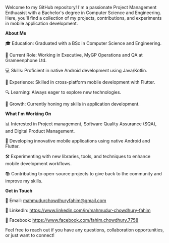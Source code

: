 Welcome to my GitHub repository! I'm a passionate Project Management Enthuasist with a Bachelor's degree in Computer Science and Engineering. Here, you'll find a collection of my projects, contributions, and experiments in mobile application development.

**About Me**

🎓 Education: Graduated with a BSc in Computer Science and Engineering.

💼 Current Role: Working in Executive, MyGP Operations and QA at Grameenphone Ltd.

💻 Skills: Proficient in native Android development using Java/Kotlin.

📱 Experience: Skilled in cross-platform mobile development with Flutter.

🔍 Learning: Always eager to explore new technologies.

🌱 Growth: Currently honing my skills in application development.

**What I'm Working On**

📊 Interested in Project management, Software Quality Assurance (SQA), and Digital Product Management.

📱 Developing innovative mobile applications using native Android and Flutter.

🛠️ Experimenting with new libraries, tools, and techniques to enhance mobile development workflows.

📚 Contributing to open-source projects to give back to the community and improve my skills.

**Get in Touch**

📧 Email: mahmudurchowdhuryfahim@gmail.com

💼 LinkedIn: https://www.linkedin.com/in/mahmudur-chowdhury-fahim

📘 Facebook: https://www.facebook.com/fahim.chowdhury.7758

Feel free to reach out if you have any questions, collaboration opportunities, or just want to connect!
